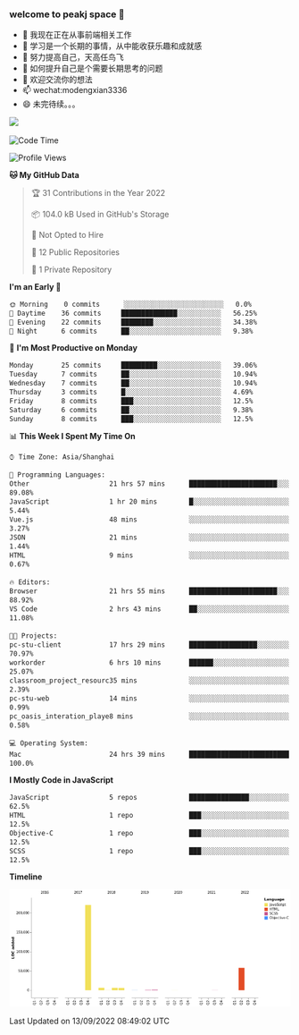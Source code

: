 ### welcome to peakj space 👋



- 🔭 我现在正在从事前端相关工作
- 🌱 学习是一个长期的事情，从中能收获乐趣和成就感
- 👯 努力提高自己，天高任鸟飞
- 🤔 如何提升自己是个需要长期思考的问题
- 💬 欢迎交流你的想法
- 📫 wechat:modengxian3336
- 😄 未完待续。。。

![](https://s2.ax1x.com/2019/06/28/ZKxc4J.jpg)

<!--START_SECTION:waka-->
![Code Time](http://img.shields.io/badge/Code%20Time-1%2C688%20hrs%2048%20mins-blue)

![Profile Views](http://img.shields.io/badge/Profile%20Views-0-blue)

**🐱 My GitHub Data** 

> 🏆 31 Contributions in the Year 2022
 > 
> 📦 104.0 kB Used in GitHub's Storage 
 > 
> 🚫 Not Opted to Hire
 > 
> 📜 12 Public Repositories 
 > 
> 🔑 1 Private Repository 
 > 
**I'm an Early 🐤** 

```text
🌞 Morning    0 commits      ░░░░░░░░░░░░░░░░░░░░░░░░░   0.0% 
🌆 Daytime    36 commits     ██████████████░░░░░░░░░░░   56.25% 
🌃 Evening    22 commits     ████████░░░░░░░░░░░░░░░░░   34.38% 
🌙 Night      6 commits      ██░░░░░░░░░░░░░░░░░░░░░░░   9.38%

```
📅 **I'm Most Productive on Monday** 

```text
Monday       25 commits     █████████░░░░░░░░░░░░░░░░   39.06% 
Tuesday      7 commits      ██░░░░░░░░░░░░░░░░░░░░░░░   10.94% 
Wednesday    7 commits      ██░░░░░░░░░░░░░░░░░░░░░░░   10.94% 
Thursday     3 commits      █░░░░░░░░░░░░░░░░░░░░░░░░   4.69% 
Friday       8 commits      ███░░░░░░░░░░░░░░░░░░░░░░   12.5% 
Saturday     6 commits      ██░░░░░░░░░░░░░░░░░░░░░░░   9.38% 
Sunday       8 commits      ███░░░░░░░░░░░░░░░░░░░░░░   12.5%

```


📊 **This Week I Spent My Time On** 

```text
⌚︎ Time Zone: Asia/Shanghai

💬 Programming Languages: 
Other                    21 hrs 57 mins      ██████████████████████░░░   89.08% 
JavaScript               1 hr 20 mins        █░░░░░░░░░░░░░░░░░░░░░░░░   5.44% 
Vue.js                   48 mins             ░░░░░░░░░░░░░░░░░░░░░░░░░   3.27% 
JSON                     21 mins             ░░░░░░░░░░░░░░░░░░░░░░░░░   1.44% 
HTML                     9 mins              ░░░░░░░░░░░░░░░░░░░░░░░░░   0.67%

🔥 Editors: 
Browser                  21 hrs 55 mins      ██████████████████████░░░   88.92% 
VS Code                  2 hrs 43 mins       ██░░░░░░░░░░░░░░░░░░░░░░░   11.08%

🐱‍💻 Projects: 
pc-stu-client            17 hrs 29 mins      █████████████████░░░░░░░░   70.97% 
workorder                6 hrs 10 mins       ██████░░░░░░░░░░░░░░░░░░░   25.07% 
classroom_project_resourc35 mins             ░░░░░░░░░░░░░░░░░░░░░░░░░   2.39% 
pc-stu-web               14 mins             ░░░░░░░░░░░░░░░░░░░░░░░░░   0.99% 
pc_oasis_interation_playe8 mins              ░░░░░░░░░░░░░░░░░░░░░░░░░   0.58%

💻 Operating System: 
Mac                      24 hrs 39 mins      █████████████████████████   100.0%

```

**I Mostly Code in JavaScript** 

```text
JavaScript               5 repos             ███████████████░░░░░░░░░░   62.5% 
HTML                     1 repo              ███░░░░░░░░░░░░░░░░░░░░░░   12.5% 
Objective-C              1 repo              ███░░░░░░░░░░░░░░░░░░░░░░   12.5% 
SCSS                     1 repo              ███░░░░░░░░░░░░░░░░░░░░░░   12.5%

```


**Timeline**

![Chart not found](https://raw.githubusercontent.com/PeakJ/PeakJ/master/charts/bar_graph.png) 


 Last Updated on 13/09/2022 08:49:02 UTC
<!--END_SECTION:waka-->
